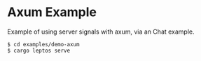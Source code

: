 # Axum Example

Example of using server signals with axum, via an Chat example.

```console
$ cd examples/demo-axum
$ cargo leptos serve
```
